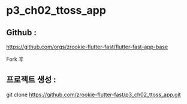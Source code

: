 # p3_ch02_ttoss_app



## Github :

https://github.com/orgs/zrookie-flutter-fast/flutter-fast-app-base

Fork 후

## 프로젝트 생성 :

git clone https://github.com/zrookie-flutter-fast/p3_ch02_ttoss_app.git


